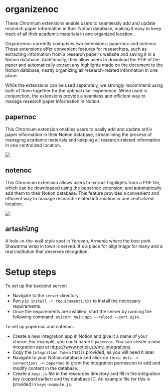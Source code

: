 # organizenoc

These Chromium extensions enable users to seamlessly add and update research paper information in their Notion database, making it easy to keep track of all their academic materials in one organized location.

Organizenoc currently comprises two extensions: papernoc and notenoc. These extensions offer convenient features for researchers, such as extracting information from a research paper's website and saving it in a Notion database. Additionally, they allow users to download the PDF of the paper and automatically extract any highlights made on the document to the Notion database, neatly organizing all research-related information in one place.

While the extensions can be used separately, we strongly recommend using both of them together for the optimal user experience. When used in conjunction, the extensions provide a seamless and efficient way to manage research paper information in Notion.

## papernoc

This Chromium extension enables users to easily add and update arXiv paper information in their Notion database, streamlining the process of managing academic materials and keeping all research-related information in one centralized location.

<img src="demos/papernoc_demo.gif"/>

## notenoc

This Chromium extension allows users to extract highlights from a PDF file, which can be downloaded using the papernoc extension, and automatically add them to their Notion database. This feature provides a convenient and efficient way to manage research-related information in one centralized location.

<img src="demos/notenoc_demo.gif"/>

## artashնոց

A hole-in-the-wall-style spot in Yerevan, Armenia where the best pork Shawarma wrap in town is served.
It's a place for pilgrimage for many and a real institution that deserves recogntion.

# Setup steps

To set up the backend server:

- Navigate to the `server` directory.
- Run `pip install -r requirements.txt` to install the necessary requirements.
- Once the requirements are installed, start the server by running the following command: `uvicorn main:app --reload --port 8214`.

To set up papernoc and notenoc:

- Create a new integration app in Notion and give it a name of your choice. For example, you could name it `papernoc`. You can create a new integration app at https://www.notion.so/my-integrations.
- Copy the `Integration Token` that is provided, as you will need it later.
- Navigate to your Notion database and click on `three dots -> connections -> papernoc` to grant the integration permission to add and modify content in the database.
- Create a `keys.js` file in the resources directory and fill in the integration key (copied earlier) and the database ID. An example file for this is provided in `keys-example.js`.
